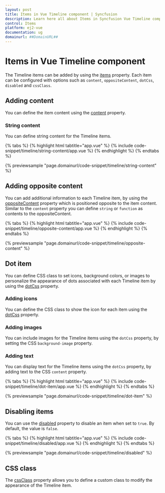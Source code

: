 ```yaml
---
layout: post
title: Items in Vue Timeline component | Syncfusion
description: Learn here all about Items in Syncfusion Vue Timeline component of Syncfusion Essential JS 2 and more.
control: Items 
platform: ej2-vue
documentation: ug
domainurl: ##DomainURL##
---
```


# Items in Vue Timeline component

The Timeline items can be added by using the [items](https://ej2.syncfusion.com/vue/documentation/api/timeline#items) property. Each item can be configured with options such as `content`, `oppositeContent`, `dotCss`, `disabled` and `cssClass`.

## Adding content

You can define the item content using the [content](https://ej2.syncfusion.com/vue/documentation/api/timeline/timelineItem/#content) property.

### String content

You can define string content for the Timeline items.

{% tabs %}
{% highlight html tabtitle="app.vue" %}
{% include code-snippet/timeline/string-content/app.vue %}
{% endhighlight %}
{% endtabs %}
        
{% previewsample "page.domainurl/code-snippet/timeline/string-content" %}

## Adding opposite content

You can add additional information to each Timeline item, by using the [oppositeContent](https://ej2.syncfusion.com/vue/documentation/api/timeline/timelineItem/#oppositecontent) property which is positioned opposite to the item content. Similar to the `content` property you can define `string` or `function` as contents to the oppositeContent.

{% tabs %}
{% highlight html tabtitle="app.vue" %}
{% include code-snippet/timeline/opposite-content/app.vue %}
{% endhighlight %}
{% endtabs %}
        
{% previewsample "page.domainurl/code-snippet/timeline/opposite-content" %}

## Dot item

You can define CSS class to set icons, background colors, or images to personalize the appearance of dots associated with each Timeline item by using the [dotCss](https://ej2.syncfusion.com/vue/documentation/api/timeline/timelineItem/#dotcss) property.

### Adding icons

You can define the CSS class to show the icon for each item using the [dotCss](https://ej2.syncfusion.com/vue/documentation/api/timeline/timelineItem/#dotcss) property.

### Adding images

You can include images for the Timeline items using the `dotCss` property, by setting the CSS `background-image` property.

### Adding text

You can display text for the Timeline items using the `dotCss` property, by adding text to the CSS `content` property.

{% tabs %}
{% highlight html tabtitle="app.vue" %}
{% include code-snippet/timeline/dot-item/app.vue %}
{% endhighlight %}
{% endtabs %}
        
{% previewsample "page.domainurl/code-snippet/timeline/dot-item" %}

## Disabling items

You can use the [disabled](https://ej2.syncfusion.com/vue/documentation/api/timeline/timelineItem/#disabled) property to disable an item when set to `true`. By default, the value is `false`.

{% tabs %}
{% highlight html tabtitle="app.vue" %}
{% include code-snippet/timeline/disabled/app.vue %}
{% endhighlight %}
{% endtabs %}
        
{% previewsample "page.domainurl/code-snippet/timeline/disabled" %}

## CSS class

The [cssClass](https://ej2.syncfusion.com/vue/documentation/api/timeline/timelineItem/#cssclass) property allows you to define a custom class to modify the appearance of the Timeline item.